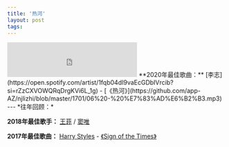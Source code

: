 ```yaml
---
title: '热河'
layout: post
tags: 
---
```


<iframe src="https://open.spotify.com/embed/track/5XaCwy5ZR6exjlVj23okKz" width="300" height="80" frameborder="0" allowtransparency="true" allow="encrypted-media"></iframe>
**2020年最佳歌曲：** [李志](https://open.spotify.com/artist/1fqb04dI9vaEcGDbIVrcib?si=rZzCXVOWQRqDrgKVi6L_1g) - [‎《热河》](https://github.com/app-AZ/njlizhi/blob/master/1701/06%20-%20%E7%83%AD%E6%B2%B3.mp3)
---
*往年回顾：*

**2018年最佳歌手：** [王菲](https://music.apple.com/cn/artist/%E7%8E%8B%E8%8F%B2/41760704) / [窦唯](https://music.apple.com/cn/artist/%E7%AA%A6%E5%94%AF/368659167)

**2017年最佳歌曲：** [Harry Styles](https://music.apple.com/cn/artist/harry-styles/471260289) - [《Sign of the Times》](https://music.apple.com/cn/album/sign-of-the-times/1226034336?i=1226034393)


